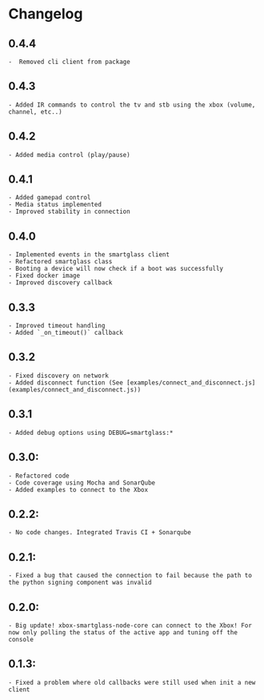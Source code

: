# Changelog

## 0.4.4

    -  Removed cli client from package

## 0.4.3

    - Added IR commands to control the tv and stb using the xbox (volume, channel, etc..)

## 0.4.2

    - Added media control (play/pause)

## 0.4.1

    - Added gamepad control
    - Media status implemented
    - Improved stability in connection

## 0.4.0

    - Implemented events in the smartglass client
    - Refactored smartglass class
    - Booting a device will now check if a boot was successfully
    - Fixed docker image
    - Improved discovery callback

## 0.3.3

    - Improved timeout handling
    - Added `_on_timeout()` callback

## 0.3.2

    - Fixed discovery on network
    - Added disconnect function (See [examples/connect_and_disconnect.js](examples/connect_and_disconnect.js))

## 0.3.1

    - Added debug options using DEBUG=smartglass:*

## 0.3.0:

    - Refactored code
    - Code coverage using Mocha and SonarQube
    - Added examples to connect to the Xbox

## 0.2.2:

    - No code changes. Integrated Travis CI + Sonarqube

## 0.2.1:

    - Fixed a bug that caused the connection to fail because the path to the python signing component was invalid

## 0.2.0:

    - Big update! xbox-smartglass-node-core can connect to the Xbox! For now only polling the status of the active app and tuning off the console

## 0.1.3:

    - Fixed a problem where old callbacks were still used when init a new client
